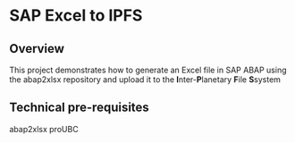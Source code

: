 # SAP Excel to IPFS

## Overview

This project demonstrates how to generate an Excel file in SAP ABAP using the abap2xlsx repository and upload it to the <b>I</b>nter-<b>P</b>lanetary <b>F</b>ile <b>S</b>system

## Technical pre-requisites
abap2xlsx
proUBC